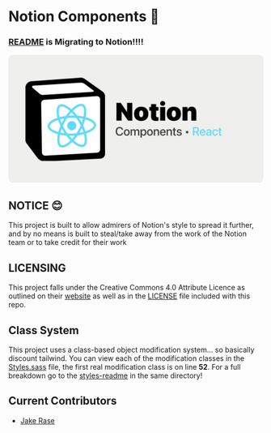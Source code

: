 # Notion Components 📇

### **[README](https://jakerase.notion.site/Notion-Components-eacec70711124f5ebe63470a61cbfbfe) is Migrating to Notion!!!!**

![!image](./Github%20Social%20Banner.png)

## **NOTICE** 😊

This project is built to allow admirers of Notion's style to spread it further, and by no means is built to steal/take away from the work of the Notion team or to take credit for their work

## **LICENSING**

This project falls under the Creative Commons 4.0 Attribute Licence as outlined on their [website](https://creativecommons.org/licenses/by/4.0/) as well as in the [LICENSE](./LICENSE) file included with this repo.

## Class System

This project uses a class-based object modification system... so basically discount tailwind. You can view each of the modification classes in the [Styles.sass](./src/notion-components/Styles/Styles.sass) file, the first real modification class is on line **52**. For a full breakdown go to the [styles-readme](./src/notion-components/Styles/styles-readme.md) in the same directory!

## Current Contributors

- [Jake Rase](https://jakerase.dev)

